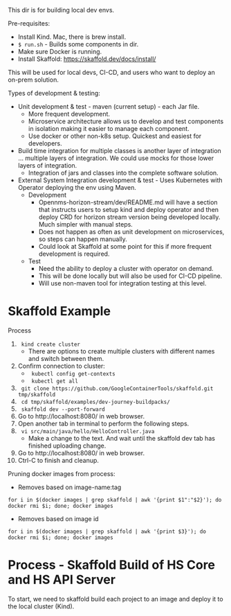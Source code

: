 This dir is for building local dev envs.

Pre-requisites:
* Install Kind. Mac, there is brew install. 
* ```$ run.sh``` - Builds some components in dir.
* Make sure Docker is running. 
* Install Skaffold: https://skaffold.dev/docs/install/

This will be used for local devs, CI-CD, and users who want to deploy an on-prem solution.

Types of development & testing:
* Unit development & test - maven (current setup) - each Jar file.
    * More frequent development.
    * Microservice architecture allows us to develop and test components in isolation making it easier to manage each component.
    * Use docker or other non-k8s setup. Quickest and easiest for developers.
* Build time integration for multiple classes is another layer of integration … multiple layers of integration. We could use mocks for those lower layers of integration.
    * Integration of jars and classes into the complete software solution.
* External System Integration development & test - Uses Kubernetes with Operator deploying the env using Maven.
    * Development
        * Opennms-horizon-stream/dev/README.md will have a section that instructs users to setup kind and deploy operator and then deploy CRD for horizon stream version being developed locally. Much simpler with manual steps.
        * Does not happen as often as unit development on microservices, so steps can happen manually.
        * Could look at Skaffold at some point for this if more frequent development is required.
    * Test
        * Need the ability to deploy a cluster with operator on demand.
        * This will be done locally but will also be used for CI-CD pipeline.
        * Will use non-maven tool for integration testing at this level.

# Skaffold Example

Process
1. ``` kind create cluster``` 
    * There are options to create multiple clusters with different names and switch between them. 
2. Confirm connection to cluster:
    * ``` kubectl config get-contexts```
    * ``` kubectl get all```
2. ``` git clone https://github.com/GoogleContainerTools/skaffold.git tmp/skaffold```
3. ``` cd tmp/skaffold/examples/dev-journey-buildpacks/``` 
4. ``` skaffold dev --port-forward``` 
5. Go to http://localhost:8080/ in web browser. 
6. Open another tab in terminal to perform the following steps. 
7. ``` vi src/main/java/hello/HelloController.java```  
    * Make a change to the text. And wait until the skaffold dev tab has finished uploading change.
8. Go to http://localhost:8080/ in web browser. 
9. Ctrl-C to finish and cleanup.

Pruning docker images from process:
* Removes based on image-name:tag
```
for i in $(docker images | grep skaffold | awk '{print $1":"$2}'); do docker rmi $i; done; docker images
```
* Removes based on image id
```
for i in $(docker images | grep skaffold | awk '{print $3}'); do docker rmi $i; done; docker images
```

# Process - Skaffold Build of HS Core and HS API Server

To start, we need to skaffold build each project to an image and deploy it to the local cluster (Kind).


